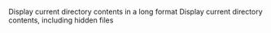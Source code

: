  Display current directory contents in a long format
Display current directory contents, including hidden files 
